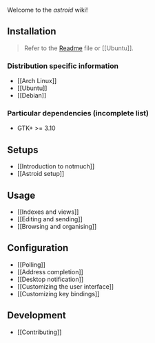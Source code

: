 Welcome to the *astroid* wiki!

## Installation

> Refer to the [Readme](https://github.com/gauteh/astroid/blob/master/README.md) file or [[Ubuntu]].

### Distribution specific information

* [[Arch Linux]]
* [[Ubuntu]]
* [[Debian]]

### Particular dependencies (incomplete list)
- GTK+ >= 3.10

## Setups
* [[Introduction to notmuch]]
* [[Astroid setup]]

## Usage
* [[Indexes and views]]
* [[Editing and sending]]
* [[Browsing and organising]]

## Configuration
* [[Polling]]
* [[Address completion]]
* [[Desktop notification]]
* [[Customizing the user interface]]
* [[Customizing key bindings]]


## Development

* [[Contributing]]
